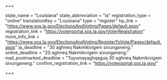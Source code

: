 +++

state_name = "Louisiana"
state_abbreviation = "la"
registration_type = "online"
translationKey = "Louisiana"
type = "register"
hp_link = "https://www.sos.la.gov/ElectionsAndVoting/Pages/default.aspx"
registration_link = "https://voterportal.sos.la.gov/VoterRegistration"
more_info_link = "https://www.sos.la.gov/ElectionsAndVoting/RegisterToVote/Pages/default.aspx"
ip_deadline = "30 aghneq Nakmikivigem sivunganeng."
online_deadline = "20 aghneq Nakmikivigem sivunganeng."
mail_postmarked_deadline = "Tuyumayaghqaguq 30 aghneq Nakmikivigem sivunganeng."
confirm_registration_link = "https://voterportal.sos.la.gov/"

+++